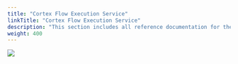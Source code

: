 ```yaml
---
title: "Cortex Flow Execution Service"
linkTitle: "Cortex Flow Execution Service"
description: "This section includes all reference documentation for the logs generated by the Cortex Flow Execution Service."
weight: 400
---
```


<img src="/images/work-in-progress.jpg">
